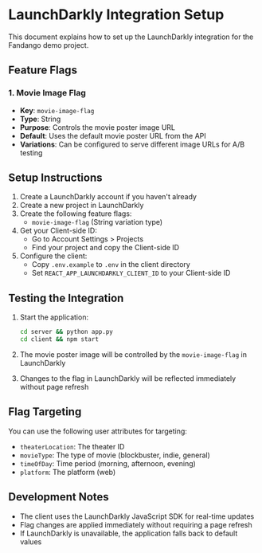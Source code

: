 # LaunchDarkly Integration Setup

This document explains how to set up the LaunchDarkly integration for the Fandango demo project.

## Feature Flags

### 1. Movie Image Flag
- **Key**: `movie-image-flag`
- **Type**: String
- **Purpose**: Controls the movie poster image URL
- **Default**: Uses the default movie poster URL from the API
- **Variations**: Can be configured to serve different image URLs for A/B testing

## Setup Instructions

1. Create a LaunchDarkly account if you haven't already
2. Create a new project in LaunchDarkly
3. Create the following feature flags:
   - `movie-image-flag` (String variation type)
4. Get your Client-side ID:
   - Go to Account Settings > Projects
   - Find your project and copy the Client-side ID
5. Configure the client:
   - Copy `.env.example` to `.env` in the client directory
   - Set `REACT_APP_LAUNCHDARKLY_CLIENT_ID` to your Client-side ID

## Testing the Integration

1. Start the application:
   ```bash
   cd server && python app.py
   cd client && npm start
   ```

2. The movie poster image will be controlled by the `movie-image-flag` in LaunchDarkly
3. Changes to the flag in LaunchDarkly will be reflected immediately without page refresh

## Flag Targeting

You can use the following user attributes for targeting:
- `theaterLocation`: The theater ID
- `movieType`: The type of movie (blockbuster, indie, general)
- `timeOfDay`: Time period (morning, afternoon, evening)
- `platform`: The platform (web)

## Development Notes

- The client uses the LaunchDarkly JavaScript SDK for real-time updates
- Flag changes are applied immediately without requiring a page refresh
- If LaunchDarkly is unavailable, the application falls back to default values
